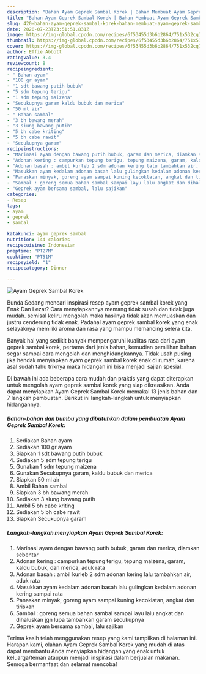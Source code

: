 ```yaml
---
description: "Bahan Ayam Geprek Sambal Korek | Bahan Membuat Ayam Geprek Sambal Korek Yang Lezat Sekali"
title: "Bahan Ayam Geprek Sambal Korek | Bahan Membuat Ayam Geprek Sambal Korek Yang Lezat Sekali"
slug: 420-bahan-ayam-geprek-sambal-korek-bahan-membuat-ayam-geprek-sambal-korek-yang-lezat-sekali
date: 2020-07-23T23:51:51.831Z
image: https://img-global.cpcdn.com/recipes/6f53455d3b6b2864/751x532cq70/ayam-geprek-sambal-korek-foto-resep-utama.jpg
thumbnail: https://img-global.cpcdn.com/recipes/6f53455d3b6b2864/751x532cq70/ayam-geprek-sambal-korek-foto-resep-utama.jpg
cover: https://img-global.cpcdn.com/recipes/6f53455d3b6b2864/751x532cq70/ayam-geprek-sambal-korek-foto-resep-utama.jpg
author: Effie Abbott
ratingvalue: 3.4
reviewcount: 8
recipeingredient:
- " Bahan ayam"
- "100 gr ayam"
- "1 sdt bawang putih bubuk"
- "5 sdm tepung terigu"
- "1 sdm tepung maizena"
- "Secukupnya garam kaldu bubuk dan merica"
- "50 ml air"
- " Bahan sambal"
- "3 bh bawang merah"
- "3 siung bawang putih"
- "5 bh cabe kriting"
- "5 bh cabe rawit"
- "Secukupnya garam"
recipeinstructions:
- "Marinasi ayam dengan bawang putih bubuk, garam dan merica, diamkan sebentar"
- "Adonan kering : campurkan tepung terigu, tepung maizena, garam, kaldu bubuk, dan merica, aduk rata"
- "Adonan basah : ambil kurleb 2 sdm adonan kering lalu tambahkan air, aduk rata"
- "Masukkan ayam kedalam adonan basah lalu gulingkan kedalam adonan kering sampai rata"
- "Panaskan minyak, goreng ayam sampai kuning kecoklatan, angkat dan tiriskan"
- "Sambal : goreng semua bahan sambal sampai layu lalu angkat dan dihaluskan jgn lupa tambahkan garam secukupnya"
- "Geprek ayam bersama sambal, lalu sajikan"
categories:
- Resep
tags:
- ayam
- geprek
- sambal

katakunci: ayam geprek sambal 
nutrition: 144 calories
recipecuisine: Indonesian
preptime: "PT27M"
cooktime: "PT51M"
recipeyield: "1"
recipecategory: Dinner

---
```



![Ayam Geprek Sambal Korek](https://img-global.cpcdn.com/recipes/6f53455d3b6b2864/751x532cq70/ayam-geprek-sambal-korek-foto-resep-utama.jpg)

Bunda Sedang mencari inspirasi resep ayam geprek sambal korek yang Enak Dan Lezat? Cara menyiapkannya memang tidak susah dan tidak juga mudah. semisal keliru mengolah maka hasilnya tidak akan memuaskan dan justru cenderung tidak enak. Padahal ayam geprek sambal korek yang enak selayaknya memiliki aroma dan rasa yang mampu memancing selera kita.



Banyak hal yang sedikit banyak mempengaruhi kualitas rasa dari ayam geprek sambal korek, pertama dari jenis bahan, kemudian pemilihan bahan segar sampai cara mengolah dan menghidangkannya. Tidak usah pusing jika hendak menyiapkan ayam geprek sambal korek enak di rumah, karena asal sudah tahu triknya maka hidangan ini bisa menjadi sajian spesial.


Di bawah ini ada beberapa cara mudah dan praktis yang dapat diterapkan untuk mengolah ayam geprek sambal korek yang siap dikreasikan. Anda dapat menyiapkan Ayam Geprek Sambal Korek memakai 13 jenis bahan dan 7 langkah pembuatan. Berikut ini langkah-langkah untuk menyiapkan hidangannya.

<!--inarticleads1-->

##### Bahan-bahan dan bumbu yang dibutuhkan dalam pembuatan Ayam Geprek Sambal Korek:

1. Sediakan  Bahan ayam
1. Sediakan 100 gr ayam
1. Siapkan 1 sdt bawang putih bubuk
1. Sediakan 5 sdm tepung terigu
1. Gunakan 1 sdm tepung maizena
1. Gunakan Secukupnya garam, kaldu bubuk dan merica
1. Siapkan 50 ml air
1. Ambil  Bahan sambal
1. Siapkan 3 bh bawang merah
1. Sediakan 3 siung bawang putih
1. Ambil 5 bh cabe kriting
1. Sediakan 5 bh cabe rawit
1. Siapkan Secukupnya garam




<!--inarticleads2-->

##### Langkah-langkah menyiapkan Ayam Geprek Sambal Korek:

1. Marinasi ayam dengan bawang putih bubuk, garam dan merica, diamkan sebentar
1. Adonan kering : campurkan tepung terigu, tepung maizena, garam, kaldu bubuk, dan merica, aduk rata
1. Adonan basah : ambil kurleb 2 sdm adonan kering lalu tambahkan air, aduk rata
1. Masukkan ayam kedalam adonan basah lalu gulingkan kedalam adonan kering sampai rata
1. Panaskan minyak, goreng ayam sampai kuning kecoklatan, angkat dan tiriskan
1. Sambal : goreng semua bahan sambal sampai layu lalu angkat dan dihaluskan jgn lupa tambahkan garam secukupnya
1. Geprek ayam bersama sambal, lalu sajikan




Terima kasih telah menggunakan resep yang kami tampilkan di halaman ini. Harapan kami, olahan Ayam Geprek Sambal Korek yang mudah di atas dapat membantu Anda menyiapkan hidangan yang enak untuk keluarga/teman ataupun menjadi inspirasi dalam berjualan makanan. Semoga bermanfaat dan selamat mencoba!
